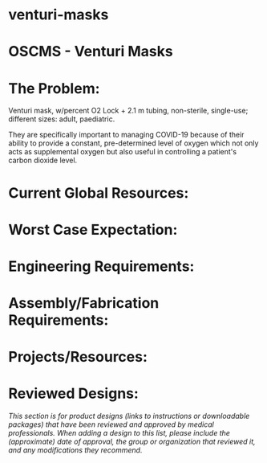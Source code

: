 # venturi-masks

# OSCMS - Venturi Masks

# The Problem:

Venturi mask, w/percent O2 Lock + 2.1 m tubing, non-sterile, single-use; different sizes: adult, paediatric.

They are specifically important to managing COVID-19 because of their ability to provide a constant, pre-determined level of oxygen which not only acts as supplemental oxygen but also useful in controlling a patient's carbon dioxide level.

# Current Global Resources:

# Worst Case Expectation:

# Engineering Requirements:

# Assembly/Fabrication Requirements:

# Projects/Resources:

# Reviewed Designs:

*This section is for product designs (links to instructions or downloadable packages) that have been reviewed and approved by medical professionals. When adding a design to this list, please include the (approximate) date of approval, the group or organization that reviewed it, and any modifications they recommend.*